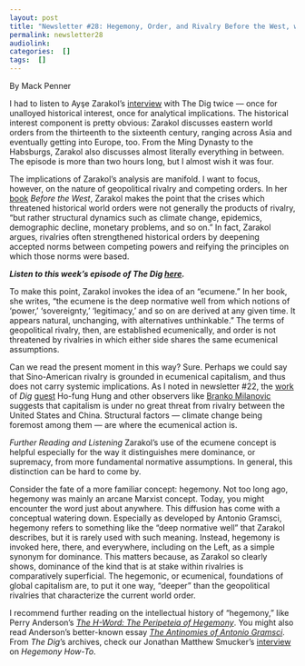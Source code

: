 ```yaml
---
layout: post
title: "Newsletter #28: Hegemony, Order, and Rivalry Before the West, with Ayşe Zarakol"
permalink: newsletter28
audiolink: 
categories:  []
tags:  []
---
```

By Mack Penner

I had to listen to Ayşe Zarakol’s [interview](https://www.thedigradio.com/podcast/before-the-west-w-ayse-zarakol/) with The Dig twice — once for unalloyed historical interest, once for analytical implications. The historical interest component is pretty obvious: Zarakol discusses eastern world orders from the thirteenth to the sixteenth century, ranging across Asia and eventually getting into Europe, too. From the Ming Dynasty to the Habsburgs, Zarakol also discusses almost literally everything in between. The episode is more than two hours long, but I almost wish it was four.

The implications of Zarakol’s analysis are manifold. I want to focus, however, on the nature of geopolitical rivalry and competing orders. In her [book](https://www.cambridge.org/core/books/before-the-west/78E4B5CE511AA928B2C650AF1CDFE3CA) *Before the West*, Zarakol makes the point that the crises which threatened historical world orders were not generally the products of rivalry, “but rather structural dynamics such as climate change, epidemics, demographic decline, monetary problems, and so on.” In fact, Zarakol argues, rivalries often strengthened historical orders by deepening accepted norms between competing powers and reifying the principles on which those norms were based.

***Listen to this week’s episode of The Dig [here](https://www.thedigradio.com/podcast/before-the-west-w-ayse-zarakol/).***

To make this point, Zarakol invokes the idea of an “ecumene.” In her book, she writes, “the ecumene is the deep normative well from which notions of ‘power,’ ‘sovereignty,’ ‘legitimacy,’ and so on are derived at any given time. It appears natural, unchanging, with alternatives unthinkable.” The terms of geopolitical rivalry, then, are established ecumenically, and order is not threatened by rivalries in which either side shares the same ecumenical assumptions.

Can we read the present moment in this way? Sure. Perhaps we could say that Sino-American rivalry is grounded in ecumenical capitalism, and thus does not carry systemic implications. As I noted in newsletter #22, the [work](https://cup.columbia.edu/book/the-china-boom/9780231164191) of *Dig* [guest](https://www.thedigradio.com/podcast/china-boom-w-ho-fung-hung/) Ho-fung Hung and other observers like [Branko Milanovic](https://www.hup.harvard.edu/catalog.php?isbn=9780674987593) suggests that capitalism is under no great threat from rivalry between the United States and China. Structural factors — climate change being foremost among them — are where the ecumenical action is.

*Further Reading and Listening*
Zarakol’s use of the ecumene concept is helpful especially for the way it distinguishes mere dominance, or supremacy, from more fundamental normative assumptions. In general, this distinction can be hard to come by.

Consider the fate of a more familiar concept: hegemony. Not too long ago, hegemony was mainly an arcane Marxist concept. Today, you might encounter the word just about anywhere. This diffusion has come with a conceptual watering down. Especially as developed by Antonio Gramsci, hegemony refers to something like the “deep normative well” that Zarakol describes, but it is rarely used with such meaning. Instead, hegemony is invoked here, there, and everywhere, including on the Left, as a simple synonym for dominance. This matters because, as Zarakol so clearly shows, dominance of the kind that is at stake within rivalries is comparatively superficial. The hegemonic, or ecumenical, foundations of global capitalism are, to put it one way, “deeper” than the geopolitical rivalries that characterize the current world order.

I recommend further reading on the intellectual history of “hegemony,” like Perry Anderson’s *[The H-Word: The Peripeteia of Hegemony](https://www.versobooks.com/books/2439-the-h-word)*. You might also read Anderson’s better-known essay *[The Antinomies of Antonio Gramsci](https://www.versobooks.com/books/3157-the-antinomies-of-antonio-gramsci)*. From *The Dig*’s archives, check our Jonathan Matthew Smucker’s [interview](https://www.thedigradio.com/podcast/hegemony-how-to-with-jonathan-matthew-smucker/) on *Hegemony How-To*.